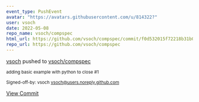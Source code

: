 ```yaml
---
event_type: PushEvent
avatar: "https://avatars.githubusercontent.com/u/814322?"
user: vsoch
date: 2022-05-08
repo_name: vsoch/compspec
html_url: https://github.com/vsoch/compspec/commit/f0d532015f72218b31b003da240557721377e5b6
repo_url: https://github.com/vsoch/compspec
---
```


<a href='https://github.com/vsoch' target='_blank'>vsoch</a> pushed to <a href='https://github.com/vsoch/compspec' target='_blank'>vsoch/compspec</a>

<small>adding basic example with python to close #1

Signed-off-by: vsoch <vsoch@users.noreply.github.com></small>

<a href='https://github.com/vsoch/compspec/commit/f0d532015f72218b31b003da240557721377e5b6' target='_blank'>View Commit</a>